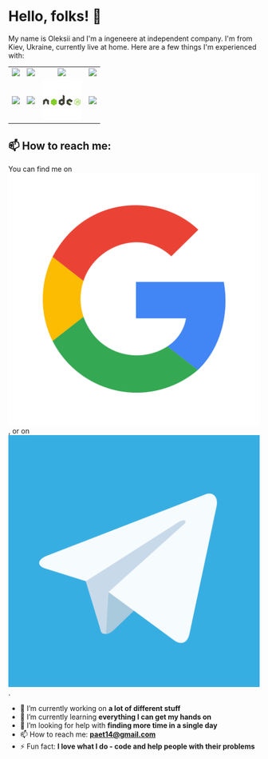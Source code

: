 
# Hello, folks! 👋

My name is Oleksii and I'm a ingeneere at independent company. I'm from Kiev, Ukraine, currently live at home. Here are a few things I'm experienced with:

<table>
  <tr>
    <td align="center"><img src="https://img.shields.io/badge/-JavaScript-F7DF1E?style=flat-square&logo=javascript&logoColor=black" width="80"/></td>
    <td align="center"><img src="https://img.shields.io/badge/-TypeScript-3178C6?style=flat-square&logo=typescript&logoColor=white" width="80"/></td>
    <td align="center"><img src="https://img.shields.io/badge/-Node.js-339933?style=flat-square&logo=node.js&logoColor=white" width="80"/></td>
    <td align="center"><img src="https://img.shields.io/badge/-React-61DAFB?style=flat-square&logo=react&logoColor=white" width="80"/></td>
  </tr>
  <tr>
    <td align="center"><img src="https://simpleicons.org/icons/javascript.svg" width="80"/></td>
    <td align="center"><img src="https://simpleicons.org/icons/typescript.svg" width="80"/></td>
    <td align="center"><img src="https://raw.githubusercontent.com/devicons/devicon/master/icons/nodejs/nodejs-original-wordmark.svg" width="80"/></td>
    <td align="center"><img src="https://simpleicons.org/icons/react.svg" width="80"/></td>
  </tr>
</table>

## 📫 How to reach me:

You can find me on [![Google][3.2]][3], or on [![Telegram][4.2]][4].

[3.2]: https://raw.githubusercontent.com/edent/SuperTinyIcons/master/images/svg/google.svg (Google icon without padding)
[4.2]: https://raw.githubusercontent.com/edent/SuperTinyIcons/master/images/svg/telegram.svg (Telegram icon without padding)

[3]: https://www.google.com/search?q=
[4]: https://t.me/true_aryen

- 🔭 I’m currently working on **a lot of different stuff**
- 🌱 I’m currently learning **everything I can get my hands on**
- 🤔 I’m looking for help with **finding more time in a single day**
- 📫 How to reach me: **paet14@gmail.com**
- ⚡ Fun fact: **I love what I do - code and help people with their problems**
